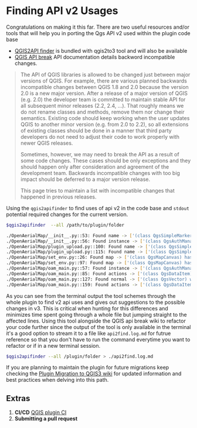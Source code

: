 # Finding API v2 Usages

Congratulations on making it this far. There are two useful resources and/or tools that will help you in porting the Qgs API v2 used within the plugin code base

- [QGIS2API finder](https://github.com/opengisch/qgis2to3/tree/master/qgis2to3/api2finder) is bundled with qgis2to3 tool and will also be available
- [QGIS API break](https://qgis.org/api/api_break.html) API documentation details backword incompatible changes.

> The API of QGIS libraries is allowed to be changed just between major versions of QGIS. For example, there are various planned backwards incompatible changes between QGIS 1.8 and 2.0 because the version 2.0 is a new major version. After a release of a major version of QGIS (e.g. 2.0) the developer team is committed to maintain stable API for all subsequent minor releases (2.2, 2.4, ...). That roughly means we do not rename classes and methods, remove them nor change their semantics. Existing code should keep working when the user updates QGIS to another minor version (e.g. from 2.0 to 2.2), so all extensions of existing classes should be done in a manner that third party developers do not need to adjust their code to work properly with newer QGIS releases.
>
> Sometimes, however, we may need to break the API as a result of some code changes. These cases should be only exceptions and they should happen only after consideration and agreement of the development team. Backwards incompatible changes with too big impact should be deferred to a major version release.
>
> This page tries to maintain a list with incompatible changes that happened in previous releases.

Using the ``qgis2apifinder`` to find uses of api v2 in the code base and ``stdout`` potential required changes for the current version.

```bash
$qgis2apifinder  --all /path/to/plugin/folder

./OpenAerialMap/__init__.py::53: Found name -> ['(class QgsSimpleMarkerSymbolLayer) and setName() have been removed. Use shape() and setShape() instead.']
./OpenAerialMap/__init__.py::56: Found instance -> ['(class QgsAuthManager) was removed in favor of QgsApplication::authManager() that returns an instance of the Auth Manager']
./OpenAerialMap/plugin_upload.py::100: Found name -> ['(class QgsSimpleMarkerSymbolLayer) and setName() have been removed. Use shape() and setShape() instead.']
./OpenAerialMap/plugin_upload.py::115: Found name -> ['(class QgsSimpleMarkerSymbolLayer) and setName() have been removed. Use shape() and setShape() instead.']
./OpenAerialMap/set_env.py::26: Found map -> ['(class QgsMapCanvas) has been removed because QgsMapCanvasMap is not available in API anymore.']
./OpenAerialMap/set_env.py::97: Found map -> ['(class QgsMapCanvas) has been removed because QgsMapCanvasMap is not available in API anymore.']
./OpenAerialMap/oam_main.py::57: Found instance -> ['(class QgsAuthManager) was removed in favor of QgsApplication::authManager() that returns an instance of the Auth Manager']
./OpenAerialMap/oam_main.py::85: Found actions -> ['(class QgsDataItem) now requires a new QWidget parent argument. Subclasses should ensure that returned items have been']
./OpenAerialMap/oam_main.py::127: Found normal -> ['(class QgsVector) was removed. Use normalized() instead.']
./OpenAerialMap/oam_main.py::159: Found actions -> ['(class QgsDataItem) now requires a new QWidget parent argument. Subclasses should ensure that returned items have been']
```

As you can see from the terminal output the tool schemes through the whole plugin to find  v2 api uses and gives out suggestions  to the possible changes in v3. This is critical when hunting for this differences and minimizes time spent going through a whole file but jumping straight to the affected lines.
Using this tool alongside the QGIS api break wiki to refactor your code further
since the output of the tool is only available in the terminal it's a good option to stream it to a file like ``api2find.log.md`` for  futrue reference so that you don't have to run the command everytime you want to refactor or if in a new terminal session.

```bash
$qgis2apifinder --all /plugin/folder > ./api2find.log.md
```

If you are planning to maintain the plugin for future migrations keep checking the [Plugin Migration to QGIS3 wiki](https://github.com/qgis/QGIS/wiki/Plugin-migration-to-QGIS-3) for updated information and best practices when delving into this path.

## Extras

1. **CI/CD** [QGIS plugin CI](https://github.com/opengisch/qgis-plugin-ci)
2. **Submitting a pull request**
